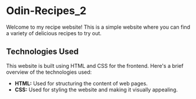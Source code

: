 # Odin-Recipes_2
Welcome to my recipe website! This is a simple website where you can find a variety of delicious recipes to try out.
## Technologies Used
This website is built using HTML and CSS for the frontend. Here's a brief overview of the technologies used:

* **HTML:** Used for structuring the content of web pages.
* **CSS:** Used for styling the website and making it visually appealing.
